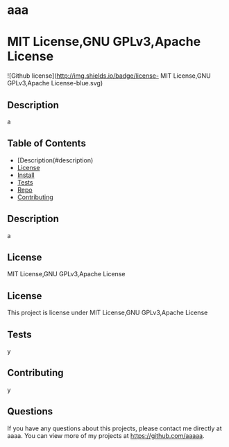 
  # aaa

  # MIT License,GNU GPLv3,Apache License
  ![Github license](http://img.shields.io/badge/license- MIT License,GNU GPLv3,Apache License-blue.svg)
  
  
  
  ## Description 
  a
  ## Table of Contents
  * [Description(#description)
  * [License](#license)
  * [Install](#install)
  * [Tests](#run)
  * [Repo](#usingRepo)
  * [Contributing](#contributing)
  
  ## Description
  a

  ## License
  MIT License,GNU GPLv3,Apache License

  ## License 
  This project is license under MIT License,GNU GPLv3,Apache License
 
  ## Tests
  y

  ## Contributing 
  y

  ## Questions
  If you have any questions about this projects, please contact me directly at aaaa. You can view more of my projects at https://github.com/aaaaa.
